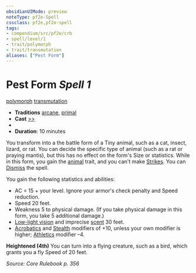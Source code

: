 ```yaml
---
obsidianUIMode: preview
noteType: pf2e-Spell
cssclass: pf2e,pf2e-spell
tags:
- compendium/src/pf2e/crb
- spell/level/1
- trait/polymorph
- trait/transmutation
aliases: ["Pest Form"]
---
```

# Pest Form *Spell 1*   
[polymorph](rules/traits/polymorph.md "Polymorph Effect Trait")  [transmutation](rules/traits/transmutation.md "Transmutation School Trait")  

- **Traditions** [arcane](rules/traits/arcane.md "Arcane Tradition Trait"), [primal](rules/traits/primal.md "Primal Tradition Trait")
- **Cast** [>>](rules/core-rulebook/chapter-9-playing-the-game.md#Actions "Two-Action") 
- 
- **Duration**: 10 minutes

You transform into a the battle form of a Tiny animal, such as a cat, insect, lizard, or rat. You can decide the specific type of animal (such as a rat or praying mantis), but this has no effect on the form's Size or statistics. While in this form, you gain the [animal](rules/traits/animal.md "Animal Creature Type Trait") trait, and you can't make [Strikes](rules/actions/strike.md). You can [Dismiss](rules/actions/dismiss.md) the spell.

You gain the following statistics and abilities:

- AC = 15 + your level. Ignore your armor's check penalty and Speed reduction.
- Speed 20 feet.
- Weakness 5 to physical damage. (If you take physical damage in this form, you take 5 additional damage.)
- [Low-light vision](rules/abilities/low-light-vision.md) and imprecise [scent](rules/abilities/scent.md) 30 feet.
- [Acrobatics](compendium/skills.md#Acrobatics) and [Stealth](compendium/skills.md#Stealth) modifiers of +10, unless your own modifier is higher; [Athletics](compendium/skills.md#Athletics) modifier –4.

**Heightened (4th)** You can turn into a flying creature, such as a bird, which grants you a fly Speed of 20 feet.

*Source: Core Rulebook p. 356*